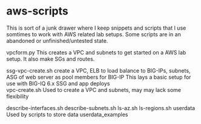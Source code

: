 # aws-scripts
This is sort of a junk drawer where I keep snippets and scripts that I use somtimes to work with AWS related lab setups.
Some scripts are in an abandoned or unfinished/untested state. 

vpcform.py			This creates a VPC and subnets to get started on a AWS lab setup. It also make SGs and routes.  

ssg-vpc-create.sh		create a VPC, ELB to load balance to BIG-IPs, subnets, ASG of web server as pool members for BIG-IP
				This lays a basic setup for use with BIG-IQ 6.x SSG and app deploys			
vpc-create.sh			Used to create a VPC and subnets, may may lack some flexibility 

describe-interfaces.sh
describe-subnets.sh
ls-az.sh
ls-regions.sh
userdata			Used by scripts to store data
userdata_examples


